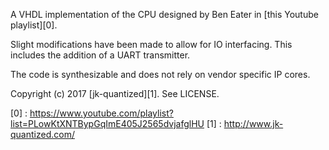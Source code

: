 A VHDL implementation of the CPU designed by Ben Eater in [this Youtube playlist][0].

Slight modifications have been made to allow for IO interfacing. This includes the addition of a UART transmitter.

The code is synthesizable and does not rely on vendor specific IP cores.

Copyright (c) 2017 [jk-quantized][1]. See LICENSE.

[0] : https://www.youtube.com/playlist?list=PLowKtXNTBypGqImE405J2565dvjafglHU
[1] : http://www.jk-quantized.com/
